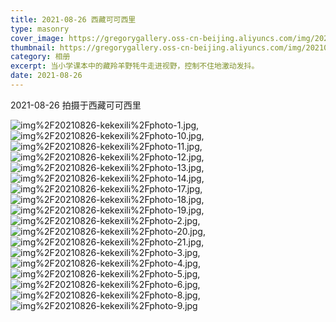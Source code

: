 ```yaml
---
title: 2021-08-26 西藏可可西里
type: masonry
cover_image: https://gregorygallery.oss-cn-beijing.aliyuncs.com/img/20210826-kekexili/photo-12.jpg
thumbnail: https://gregorygallery.oss-cn-beijing.aliyuncs.com/img/20210826-kekexili/photo-12.jpg
category: 相册
excerpt: 当小学课本中的藏羚羊野牦牛走进视野，控制不住地激动发抖。
date: 2021-08-26
---
```

2021-08-26 拍摄于西藏可可西里


![img%2F20210826-kekexili%2Fphoto-1.jpg]( https://gregorygallery.oss-cn-beijing.aliyuncs.com/img/20210826-kekexili/photo-1.jpg "img%2F20210826-kekexili%2Fphoto-1.jpg"),
![img%2F20210826-kekexili%2Fphoto-10.jpg]( https://gregorygallery.oss-cn-beijing.aliyuncs.com/img/20210826-kekexili/photo-10.jpg "img%2F20210826-kekexili%2Fphoto-10.jpg"),
![img%2F20210826-kekexili%2Fphoto-11.jpg]( https://gregorygallery.oss-cn-beijing.aliyuncs.com/img/20210826-kekexili/photo-11.jpg "img%2F20210826-kekexili%2Fphoto-11.jpg"),
![img%2F20210826-kekexili%2Fphoto-12.jpg]( https://gregorygallery.oss-cn-beijing.aliyuncs.com/img/20210826-kekexili/photo-12.jpg "img%2F20210826-kekexili%2Fphoto-12.jpg"),
![img%2F20210826-kekexili%2Fphoto-13.jpg]( https://gregorygallery.oss-cn-beijing.aliyuncs.com/img/20210826-kekexili/photo-13.jpg "img%2F20210826-kekexili%2Fphoto-13.jpg"),
![img%2F20210826-kekexili%2Fphoto-14.jpg]( https://gregorygallery.oss-cn-beijing.aliyuncs.com/img/20210826-kekexili/photo-14.jpg "img%2F20210826-kekexili%2Fphoto-14.jpg"),
![img%2F20210826-kekexili%2Fphoto-17.jpg]( https://gregorygallery.oss-cn-beijing.aliyuncs.com/img/20210826-kekexili/photo-17.jpg "img%2F20210826-kekexili%2Fphoto-17.jpg"),
![img%2F20210826-kekexili%2Fphoto-18.jpg]( https://gregorygallery.oss-cn-beijing.aliyuncs.com/img/20210826-kekexili/photo-18.jpg "img%2F20210826-kekexili%2Fphoto-18.jpg"),
![img%2F20210826-kekexili%2Fphoto-19.jpg]( https://gregorygallery.oss-cn-beijing.aliyuncs.com/img/20210826-kekexili/photo-19.jpg "img%2F20210826-kekexili%2Fphoto-19.jpg"),
![img%2F20210826-kekexili%2Fphoto-2.jpg]( https://gregorygallery.oss-cn-beijing.aliyuncs.com/img/20210826-kekexili/photo-2.jpg "img%2F20210826-kekexili%2Fphoto-2.jpg"),
![img%2F20210826-kekexili%2Fphoto-20.jpg]( https://gregorygallery.oss-cn-beijing.aliyuncs.com/img/20210826-kekexili/photo-20.jpg "img%2F20210826-kekexili%2Fphoto-20.jpg"),
![img%2F20210826-kekexili%2Fphoto-21.jpg]( https://gregorygallery.oss-cn-beijing.aliyuncs.com/img/20210826-kekexili/photo-21.jpg "img%2F20210826-kekexili%2Fphoto-21.jpg"),
![img%2F20210826-kekexili%2Fphoto-3.jpg]( https://gregorygallery.oss-cn-beijing.aliyuncs.com/img/20210826-kekexili/photo-3.jpg "img%2F20210826-kekexili%2Fphoto-3.jpg"),
![img%2F20210826-kekexili%2Fphoto-4.jpg]( https://gregorygallery.oss-cn-beijing.aliyuncs.com/img/20210826-kekexili/photo-4.jpg "img%2F20210826-kekexili%2Fphoto-4.jpg"),
![img%2F20210826-kekexili%2Fphoto-5.jpg]( https://gregorygallery.oss-cn-beijing.aliyuncs.com/img/20210826-kekexili/photo-5.jpg "img%2F20210826-kekexili%2Fphoto-5.jpg"),
![img%2F20210826-kekexili%2Fphoto-6.jpg]( https://gregorygallery.oss-cn-beijing.aliyuncs.com/img/20210826-kekexili/photo-6.jpg "img%2F20210826-kekexili%2Fphoto-6.jpg"),
![img%2F20210826-kekexili%2Fphoto-8.jpg]( https://gregorygallery.oss-cn-beijing.aliyuncs.com/img/20210826-kekexili/photo-8.jpg "img%2F20210826-kekexili%2Fphoto-8.jpg"),
![img%2F20210826-kekexili%2Fphoto-9.jpg]( https://gregorygallery.oss-cn-beijing.aliyuncs.com/img/20210826-kekexili/photo-9.jpg "img%2F20210826-kekexili%2Fphoto-9.jpg")
